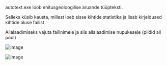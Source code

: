 autotext.exe loob ehitusgeoloogilise aruande tüüpteksti.

Selleks küsib kausta, millest loeb sisse kihtide statistika ja lisab kirjeldused kihtide aluse failist

Allalaadimiseks vajuta failinimele ja siis allalaadimise nupukesele (pildid all pool)




![image](https://github.com/user-attachments/assets/2233168a-a215-4002-96f7-aedca8aeafba)

![image](https://github.com/user-attachments/assets/5c8647da-ca08-4fc6-b176-96afdec7dc08)
